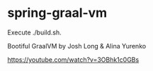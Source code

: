 # spring-graal-vm

Execute ./build.sh.

Bootiful GraalVM by Josh Long & Alina Yurenko

https://youtube.com/watch?v=3OBhk1c0GBs
